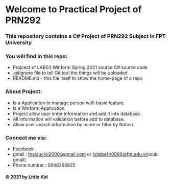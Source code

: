 # Welcome to Practical Project of PRN292 
### This repository contains a C# Project of PRN292 Subject in FPT University

### You will find in this repo:
* Projcect of LAB03 Winform Spring 2021 source C# source code
* .gitignore file to tell Git tool the things will be uploaded
* README.md - this file itself to show the home-page of a repo
### About Project:
* Is a Application to manage person with basic feature.
* Is a Winform Application. 
* Project allow user enter information and add it into database.
* All information will validation before add to database.
* Allow user search information by name or filter by Nation.

### Connect me via:
* [Facebook](https://www.facebook.com/loi.thaiduc.2000/)
* gmail : thaiducloi2000@gmail.com or loitdse140060@fpt.edu.vn(sub gmail)
* Phone number : 0948260825
#### © 2021 by Little Kid
